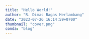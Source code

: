 ```yaml
---
title: "Hello World!"
author: "R. Dimas Bagas Herlambang"
date: "2023-07-26 16:14:59+0700"
thumbnail: "cover.png"
conda: "blog"
---
```


